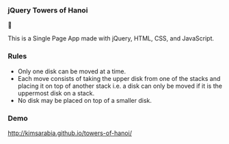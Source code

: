 ### jQuery Towers of Hanoi
:tokyo_tower:

This is a Single Page App made with jQuery, HTML, CSS, and JavaScript.

### Rules

* Only one disk can be moved at a time.
* Each move consists of taking the upper disk from one of the stacks and placing it on top of another stack i.e. a disk can only be moved if it is the uppermost disk on a stack.
* No disk may be placed on top of a smaller disk.


### Demo
http://kimsarabia.github.io/towers-of-hanoi/
